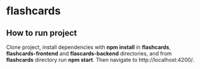 # flashcards

## How to run project

Clone project, install dependencies with **npm install** in **flashcards**, **flashcards-frontend** and **flascards-backend** directories, and from **flashcards** directory run **npm start**. Then navigate to http://localhost:4200/.

